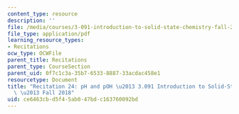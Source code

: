 ```yaml
---
content_type: resource
description: ''
file: /media/courses/3-091-introduction-to-solid-state-chemistry-fall-2018/ce6463cbd5f45ab047bdc163760092bd_MIT3_091F18_REC24.pdf
file_type: application/pdf
learning_resource_types:
- Recitations
ocw_type: OCWFile
parent_title: Recitations
parent_type: CourseSection
parent_uid: 0f7c1c3a-35b7-6533-8887-33acdac458e1
resourcetype: Document
title: "Recitation 24: pH and pOH \u2013 3.091 Introduction to Solid-State Chemistry\
  \ \u2013 Fall 2018"
uid: ce6463cb-d5f4-5ab0-47bd-c163760092bd
---
```

